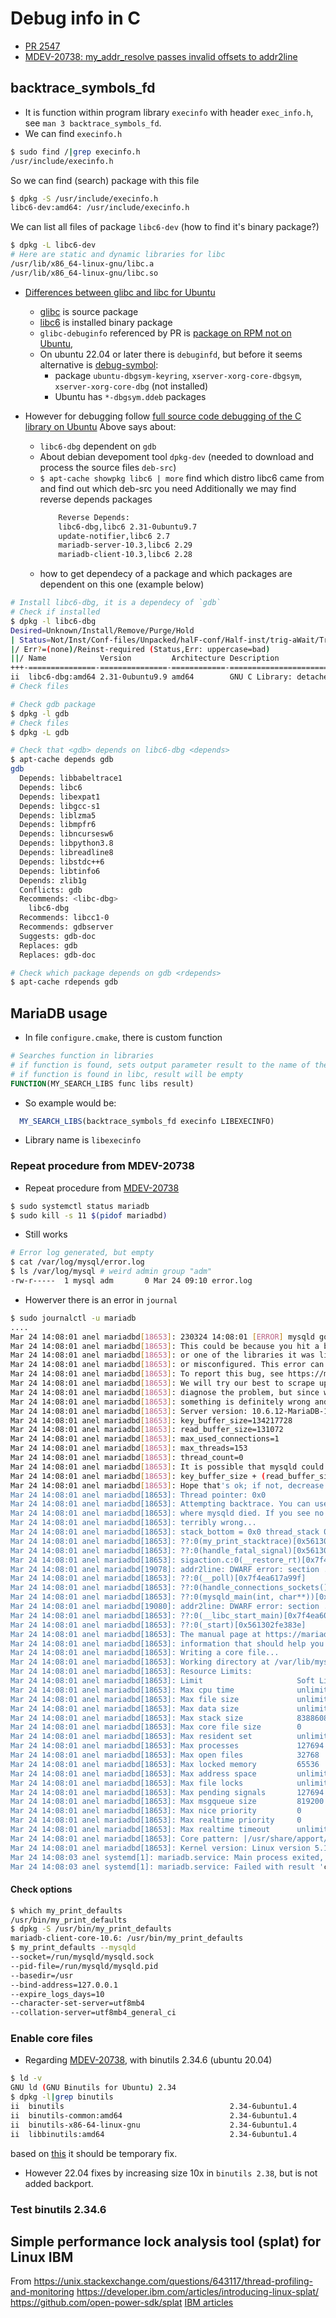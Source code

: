 # Debug info in C
- [PR 2547](https://github.com/MariaDB/server/pull/2547)
- [MDEV-20738: my_addr_resolve passes invalid offsets to addr2line](https://jira.mariadb.org/browse/MDEV-20738)

## backtrace_symbols_fd
- It is function within program library `execinfo` with header `exec_info.h`, see `man 3 backtrace_symbols_fd`.
- We can find `execinfo.h`
```bash
$ sudo find /|grep execinfo.h
/usr/include/execinfo.h
```
So we can find (search) package with this file
```bash
$ dpkg -S /usr/include/execinfo.h 
libc6-dev:amd64: /usr/include/execinfo.h
```
We can list all files of package `libc6-dev` (how to find it's binary package?)
```bash
$ dpkg -L libc6-dev
# Here are static and dynamic libraries for libc
/usr/lib/x86_64-linux-gnu/libc.a
/usr/lib/x86_64-linux-gnu/libc.so
```

- [Differences between glibc and libc for Ubuntu](https://stackoverflow.com/questions/54053087/libc-or-glibc-in-ubuntu)
  - [glibc](https://packages.ubuntu.com/search?keywords=glibc&searchon=sourcenames&suite=all&section=all) is source package
  - [libc6](https://packages.ubuntu.com/search?keywords=libc6&searchon=names&suite=all&section=all) is installed binary package
  - `glibc-debuginfo` referenced by PR is [package on RPM not on Ubuntu](https://unix.stackexchange.com/questions/645907/glibc-debuginfo-ubuntu),
  - On ubuntu 22.04 or later there is `debuginfd`, but before it seems alternative is [debug-symbol](https://wiki.ubuntu.com/Debug%20Symbol%20Packages):
    - package `ubuntu-dbgsym-keyring`, `xserver-xorg-core-dbgsym`, `xserver-xorg-core-dbg` (not installed)
    - Ubuntu has `*-dbgsym.ddeb` packages

- However for debugging follow [full source code debugging of the C library on Ubuntu](https://stackoverflow.com/questions/48278881/gdb-complaining-about-missing-raise-c/48287761#48287761)
  Above says about:
  - `libc6-dbg` dependent on `gdb`
  - About debian devepoment tool `dpkg-dev` (needed to download and process the source files `deb-src`)
  - `$ apt-cache showpkg libc6 | more` find which distro libc6 came from and find out which deb-src you need
    Additionally we may find reverse depends packages
    ```bash
        Reverse Depends:
        libc6-dbg,libc6 2.31-0ubuntu9.7
        update-notifier,libc6 2.7
        mariadb-server-10.3,libc6 2.29
        mariadb-client-10.3,libc6 2.28
    ```
  - how to get dependecy of a package and which packages are dependent on this one (example below)
```bash
# Install libc6-dbg, it is a dependecy of `gdb`
# Check if installed
$ dpkg -l libc6-dbg
Desired=Unknown/Install/Remove/Purge/Hold
| Status=Not/Inst/Conf-files/Unpacked/halF-conf/Half-inst/trig-aWait/Trig-pend
|/ Err?=(none)/Reinst-required (Status,Err: uppercase=bad)
||/ Name            Version         Architecture Description
+++-===============-===============-============-=========================================
ii  libc6-dbg:amd64 2.31-0ubuntu9.9 amd64        GNU C Library: detached debugging symbols
# Check files

# Check gdb package
$ dpkg -l gdb
# Check files
$ dpkg -L gdb

# Check that <gdb> depends on libc6-dbg <depends>
$ apt-cache depends gdb
gdb
  Depends: libbabeltrace1
  Depends: libc6
  Depends: libexpat1
  Depends: libgcc-s1
  Depends: liblzma5
  Depends: libmpfr6
  Depends: libncursesw6
  Depends: libpython3.8
  Depends: libreadline8
  Depends: libstdc++6
  Depends: libtinfo6
  Depends: zlib1g
  Conflicts: gdb
  Recommends: <libc-dbg>
    libc6-dbg
  Recommends: libcc1-0
  Recommends: gdbserver
  Suggests: gdb-doc
  Replaces: gdb
  Replaces: gdb-doc

# Check which package depends on gdb <rdepends>
$ apt-cache rdepends gdb 

```
## MariaDB usage

- In file `configure.cmake`, there is custom function
```cmake
# Searches function in libraries
# if function is found, sets output parameter result to the name of the library
# if function is found in libc, result will be empty 
FUNCTION(MY_SEARCH_LIBS func libs result)
```
- So example would be:
```cmake
  MY_SEARCH_LIBS(backtrace_symbols_fd execinfo LIBEXECINFO)
```
- Library name is `libexecinfo`

### Repeat procedure from MDEV-20738
- Repeat procedure from [MDEV-20738](https://jira.mariadb.org/browse/MDEV-20738)
```bash
$ sudo systemctl status mariadb
$ sudo kill -s 11 $(pidof mariadbd)
```
- Still works
```bash
# Error log generated, but empty
$ cat /var/log/mysql/error.log
$ ls /var/log/mysql # weird admin group "adm"
-rw-r-----  1 mysql adm       0 Mar 24 09:10 error.log
```
- Howerver there is an error in `journal`
```bash
$ sudo journalctl -u mariadb
....
Mar 24 14:08:01 anel mariadbd[18653]: 230324 14:08:01 [ERROR] mysqld got signal 11 ;
Mar 24 14:08:01 anel mariadbd[18653]: This could be because you hit a bug. It is also possible that this binary
Mar 24 14:08:01 anel mariadbd[18653]: or one of the libraries it was linked against is corrupt, improperly built,
Mar 24 14:08:01 anel mariadbd[18653]: or misconfigured. This error can also be caused by malfunctioning hardware.
Mar 24 14:08:01 anel mariadbd[18653]: To report this bug, see https://mariadb.com/kb/en/reporting-bugs
Mar 24 14:08:01 anel mariadbd[18653]: We will try our best to scrape up some info that will hopefully help
Mar 24 14:08:01 anel mariadbd[18653]: diagnose the problem, but since we have already crashed,
Mar 24 14:08:01 anel mariadbd[18653]: something is definitely wrong and this may fail.
Mar 24 14:08:01 anel mariadbd[18653]: Server version: 10.6.12-MariaDB-1:10.6.12+maria~ubu2004 source revision: 4c79e15cc3716f69c044d428>
Mar 24 14:08:01 anel mariadbd[18653]: key_buffer_size=134217728
Mar 24 14:08:01 anel mariadbd[18653]: read_buffer_size=131072
Mar 24 14:08:01 anel mariadbd[18653]: max_used_connections=1
Mar 24 14:08:01 anel mariadbd[18653]: max_threads=153
Mar 24 14:08:01 anel mariadbd[18653]: thread_count=0
Mar 24 14:08:01 anel mariadbd[18653]: It is possible that mysqld could use up to
Mar 24 14:08:01 anel mariadbd[18653]: key_buffer_size + (read_buffer_size + sort_buffer_size)*max_threads = 467967 K  bytes of memory
Mar 24 14:08:01 anel mariadbd[18653]: Hope that's ok; if not, decrease some variables in the equation.
Mar 24 14:08:01 anel mariadbd[18653]: Thread pointer: 0x0
Mar 24 14:08:01 anel mariadbd[18653]: Attempting backtrace. You can use the following information to find out
Mar 24 14:08:01 anel mariadbd[18653]: where mysqld died. If you see no messages after this, something went
Mar 24 14:08:01 anel mariadbd[18653]: terribly wrong...
Mar 24 14:08:01 anel mariadbd[18653]: stack_bottom = 0x0 thread_stack 0x49000
Mar 24 14:08:01 anel mariadbd[18653]: ??:0(my_print_stacktrace)[0x5613038340c2]
Mar 24 14:08:01 anel mariadbd[18653]: ??:0(handle_fatal_signal)[0x5613032fbc55]
Mar 24 14:08:01 anel mariadbd[18653]: sigaction.c:0(__restore_rt)[0x7f4ea65a7420]
Mar 24 14:08:01 anel mariadbd[19078]: addr2line: DWARF error: section .debug_info is larger than its filesize! (0x93ef57 vs 0x530ea0)
Mar 24 14:08:01 anel mariadbd[18653]: ??:0(__poll)[0x7f4ea617a99f]
Mar 24 14:08:01 anel mariadbd[18653]: ??:0(handle_connections_sockets())[0x561302fee35a]
Mar 24 14:08:01 anel mariadbd[18653]: ??:0(mysqld_main(int, char**))[0x561302feee96]
Mar 24 14:08:01 anel mariadbd[19080]: addr2line: DWARF error: section .debug_info is larger than its filesize! (0x93ef57 vs 0x530ea0)
Mar 24 14:08:01 anel mariadbd[18653]: ??:0(__libc_start_main)[0x7f4ea608c083]
Mar 24 14:08:01 anel mariadbd[18653]: ??:0(_start)[0x561302fe383e]
Mar 24 14:08:01 anel mariadbd[18653]: The manual page at https://mariadb.com/kb/en/how-to-produce-a-full-stack-trace-for-mysqld/ contai>
Mar 24 14:08:01 anel mariadbd[18653]: information that should help you find out what is causing the crash.
Mar 24 14:08:01 anel mariadbd[18653]: Writing a core file...
Mar 24 14:08:01 anel mariadbd[18653]: Working directory at /var/lib/mysql
Mar 24 14:08:01 anel mariadbd[18653]: Resource Limits:
Mar 24 14:08:01 anel mariadbd[18653]: Limit                     Soft Limit           Hard Limit           Units
Mar 24 14:08:01 anel mariadbd[18653]: Max cpu time              unlimited            unlimited            seconds
Mar 24 14:08:01 anel mariadbd[18653]: Max file size             unlimited            unlimited            bytes
Mar 24 14:08:01 anel mariadbd[18653]: Max data size             unlimited            unlimited            bytes
Mar 24 14:08:01 anel mariadbd[18653]: Max stack size            8388608              unlimited            bytes
Mar 24 14:08:01 anel mariadbd[18653]: Max core file size        0                    unlimited            bytes
Mar 24 14:08:01 anel mariadbd[18653]: Max resident set          unlimited            unlimited            bytes
Mar 24 14:08:01 anel mariadbd[18653]: Max processes             127694               127694               processes
Mar 24 14:08:01 anel mariadbd[18653]: Max open files            32768                32768                files
Mar 24 14:08:01 anel mariadbd[18653]: Max locked memory         65536                65536                bytes
Mar 24 14:08:01 anel mariadbd[18653]: Max address space         unlimited            unlimited            bytes
Mar 24 14:08:01 anel mariadbd[18653]: Max file locks            unlimited            unlimited            locks
Mar 24 14:08:01 anel mariadbd[18653]: Max pending signals       127694               127694               signals
Mar 24 14:08:01 anel mariadbd[18653]: Max msgqueue size         819200               819200               bytes
Mar 24 14:08:01 anel mariadbd[18653]: Max nice priority         0                    0
Mar 24 14:08:01 anel mariadbd[18653]: Max realtime priority     0                    0
Mar 24 14:08:01 anel mariadbd[18653]: Max realtime timeout      unlimited            unlimited            us
Mar 24 14:08:01 anel mariadbd[18653]: Core pattern: |/usr/share/apport/apport -p%p -s%s -c%c -d%d -P%P -u%u -g%g -- %E
Mar 24 14:08:01 anel mariadbd[18653]: Kernel version: Linux version 5.15.0-67-generic (buildd@lcy02-amd64-029) (gcc (Ubuntu 9.4.0-1ubun>
Mar 24 14:08:03 anel systemd[1]: mariadb.service: Main process exited, code=dumped, status=11/SEGV
Mar 24 14:08:03 anel systemd[1]: mariadb.service: Failed with result 'core-dump'.
```
#### Check options
```bash
$ which my_print_defaults 
/usr/bin/my_print_defaults
$ dpkg -S /usr/bin/my_print_defaults 
mariadb-client-core-10.6: /usr/bin/my_print_defaults
$ my_print_defaults --mysqld
--socket=/run/mysqld/mysqld.sock
--pid-file=/run/mysqld/mysqld.pid
--basedir=/usr
--bind-address=127.0.0.1
--expire_logs_days=10
--character-set-server=utf8mb4
--collation-server=utf8mb4_general_ci
```
### Enable core files


- Regarding [MDEV-20738](https://jira.mariadb.org/browse/MDEV-20738),
with binutils 2.34.6 (ubuntu 20.04)
```bash
$ ld -v
GNU ld (GNU Binutils for Ubuntu) 2.34
$ dpkg -l|grep binutils
ii  binutils                                     2.34-6ubuntu1.4                      amd64        GNU assembler, linker and binary utilities
ii  binutils-common:amd64                        2.34-6ubuntu1.4                      amd64        Common files for the GNU assembler, linker and binary utilities
ii  binutils-x86-64-linux-gnu                    2.34-6ubuntu1.4                      amd64        GNU binary utilities, for x86-64-linux-gnu target
ii  libbinutils:amd64                            2.34-6ubuntu1.4                      amd64        GNU binary utilities (private shared library)
```
based on [this](https://bugs.launchpad.net/ubuntu/+source/binutils/+bug/1977958) it should be temporary fix.
- However 22.04 fixes by increasing size 10x in `binutils 2.38`, but is not added backport.
### Test binutils 2.34.6


## Simple performance lock analysis tool (splat) for Linux IBM
From https://unix.stackexchange.com/questions/643117/thread-profiling-and-monitoring
https://developer.ibm.com/articles/introducing-linux-splat/
https://github.com/open-power-sdk/splat
[IBM articles](https://developer.ibm.com/technologies/linux/articles/)

